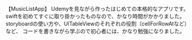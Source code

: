【MusicListApp】
Udemyを見ながら作ったはじめての本格的なアプリです。
swiftを初めてすぐに取り掛かったものなので、かなり時間がかかりました。storyboardの使い方や、UITableViewのそれぞれの役割（cellForRowAtなど）など、
コードを書きながら学ぶので初心者には、かなり勉強になりました。
